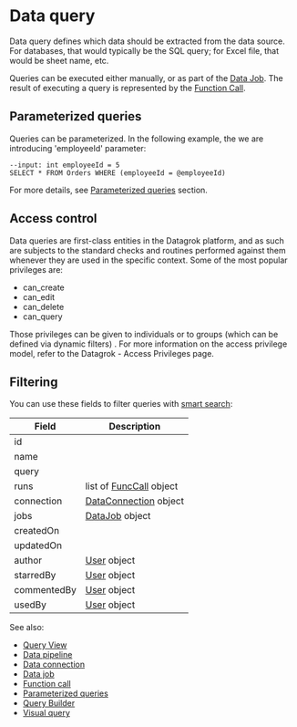 <!-- TITLE: Data query -->
<!-- SUBTITLE: -->

# Data query

Data query defines which data should be extracted from the data source. For databases, that would typically be the SQL
query; for Excel file, that would be sheet name, etc.

Queries can be executed either manually, or as part of the [Data Job](data-job.md). The result of executing a query is
represented by the [Function Call](../overview/functions/function-call.md).

## Parameterized queries

Queries can be parameterized. In the following example, the we are introducing 'employeeId' parameter:

```$sql
--input: int employeeId = 5
SELECT * FROM Orders WHERE (employeeId = @employeeId)
```

For more details, see [Parameterized queries](parameterized-queries.md) section.

## Access control

Data queries are first-class entities in the Datagrok platform, and as such are subjects to the standard checks and
routines performed against them whenever they are used in the specific context. Some of the most popular privileges are:

* can_create
* can_edit
* can_delete
* can_query

Those privileges can be given to individuals or to groups (which can be defined via dynamic filters)
. For more information on the access privilege model, refer to the Datagrok - Access Privileges page.

## Filtering

You can use these fields to filter queries with [smart search](../overview/smart-search.md):

| Field       | Description                                                       |
|-------------|-------------------------------------------------------------------|
| id          |                                                                   |
| name        |                                                                   |
| query       |                                                                   |
| runs        | list of [FuncCall](../overview/functions/function-call.md) object |
| connection  | [DataConnection](data-connection.md) object                       |
| jobs        | [DataJob](data-job.md) object                                     |
| createdOn   |                                                                   |
| updatedOn   |                                                                   |
| author      | [User](../govern/user.md) object                                  |
| starredBy   | [User](../govern/user.md) object                                  |
| commentedBy | [User](../govern/user.md) object                                  |
| usedBy      | [User](../govern/user.md) object                                  |

See also:

* [Query View](data-query-view.md)
* [Data pipeline](data-pipeline.md)
* [Data connection](data-connection.md)
* [Data job](data-job.md)
* [Function call](../overview/functions/function-call.md)
* [Parameterized queries](parameterized-queries.md)
* [Query Builder](query-builder.md)
* [Visual query](db-visual-query.md)
